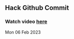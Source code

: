 
 ## Hack Github Commit 
 ### Watch video <a href="https://www.youtube.com">here</a> 
 Mon 06 Feb 2023 
